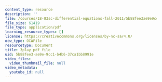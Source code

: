 ```yaml
---
content_type: resource
description: ''
file: /courses/18-03sc-differential-equations-fall-2011/5b88fee3ae9e9cc1b4b637ca1bb8991e_sZ2qulI6GEk.pdf
file_size: 61419
file_type: application/pdf
learning_resource_types: []
license: https://creativecommons.org/licenses/by-nc-sa/4.0/
ocw_type: OCWFile
resourcetype: Document
title: 3play pdf file
uid: 5b88fee3-ae9e-9cc1-b4b6-37ca1bb8991e
video_files:
  video_thumbnail_file: null
video_metadata:
  youtube_id: null
---
```

